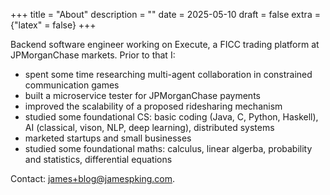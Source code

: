 +++
title = "About"
description = ""
date = 2025-05-10
draft = false
extra = {"latex" = false}
+++

Backend software engineer working on Execute, a FICC trading platform at JPMorganChase markets. Prior to that I:
* spent some time researching multi-agent collaboration in constrained communication games
* built a microservice tester for JPMorganChase payments
* improved the scalability of a proposed ridesharing mechanism
* studied some foundational CS: basic coding (Java, C, Python, Haskell), AI (classical, vison, NLP, deep learning), distributed systems
* marketed startups and small businesses
* studied some foundational maths: calculus, linear algerba, probability and statistics, differential equations


Contact: [james+blog@jamespking.com](mailto:james+blog@jamespking.com).
